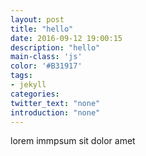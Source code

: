 ```yaml
---
layout: post
title: "hello"
date: 2016-09-12 19:00:15
description: "hello"
main-class: 'js'
color: '#B31917'
tags:
- jekyll
categories:
twitter_text: "none"
introduction: "none"
---
```


lorem immpsum sit dolor amet
